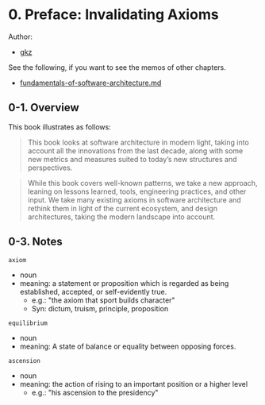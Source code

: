 # 0. Preface: Invalidating Axioms

Author:
  - [gkz](https://twitter.com/gkzvoice)

See the following, if you want to see the memos of other chapters.
  - [fundamentals-of-software-architecture.md](../fundamentals-of-software-architecture.md)


## 0-1. Overview

This book illustrates as follows:

> This book looks at software architecture in modern light, taking into account all the innovations from the last decade, along with some new metrics and measures suited to today’s new structures and perspectives.

> While this book covers well-known patterns, we take a new approach, leaning on lessons learned, tools, engineering practices, and other input. We take many existing axioms in software architecture and rethink them in light of the current ecosystem, and design architectures, taking the modern landscape into account.

## 0-3. Notes

`axiom`
- noun
- meaning: a statement or proposition which is regarded as being established, accepted, or self-evidently true.
  - e.g.: "the axiom that sport builds character"
  - Syn: dictum, truism, principle, proposition

`equilibrium`
- noun
- meaning: A state of balance or equality between opposing forces.

`ascension`
- noun
- meaning: the action of rising to an important position or a higher level
  - e.g.: "his ascension to the presidency"
